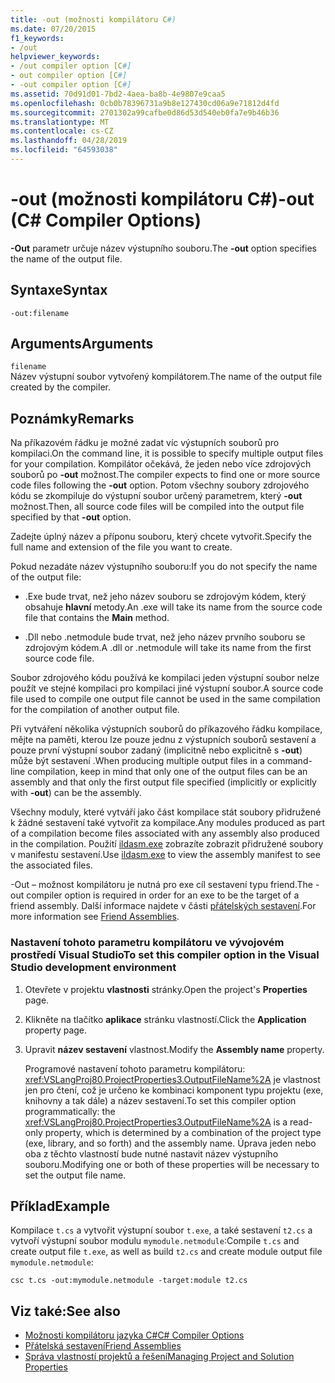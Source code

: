 ```yaml
---
title: -out (možnosti kompilátoru C#)
ms.date: 07/20/2015
f1_keywords:
- /out
helpviewer_keywords:
- /out compiler option [C#]
- out compiler option [C#]
- -out compiler option [C#]
ms.assetid: 70d91d01-7bd2-4aea-ba8b-4e9807e9caa5
ms.openlocfilehash: 0cb0b78396731a9b8e127430cd06a9e71812d4fd
ms.sourcegitcommit: 2701302a99cafbe0d86d53d540eb0fa7e9b46b36
ms.translationtype: MT
ms.contentlocale: cs-CZ
ms.lasthandoff: 04/28/2019
ms.locfileid: "64593038"
---
```

# <a name="-out-c-compiler-options"></a><span data-ttu-id="f91b3-102">-out (možnosti kompilátoru C#)</span><span class="sxs-lookup"><span data-stu-id="f91b3-102">-out (C# Compiler Options)</span></span>
<span data-ttu-id="f91b3-103">**-Out** parametr určuje název výstupního souboru.</span><span class="sxs-lookup"><span data-stu-id="f91b3-103">The **-out** option specifies the name of the output file.</span></span>  
  
## <a name="syntax"></a><span data-ttu-id="f91b3-104">Syntaxe</span><span class="sxs-lookup"><span data-stu-id="f91b3-104">Syntax</span></span>  
  
```console  
-out:filename  
```  
  
## <a name="arguments"></a><span data-ttu-id="f91b3-105">Arguments</span><span class="sxs-lookup"><span data-stu-id="f91b3-105">Arguments</span></span>  
 `filename`  
 <span data-ttu-id="f91b3-106">Název výstupní soubor vytvořený kompilátorem.</span><span class="sxs-lookup"><span data-stu-id="f91b3-106">The name of the output file created by the compiler.</span></span>  
  
## <a name="remarks"></a><span data-ttu-id="f91b3-107">Poznámky</span><span class="sxs-lookup"><span data-stu-id="f91b3-107">Remarks</span></span>  
 <span data-ttu-id="f91b3-108">Na příkazovém řádku je možné zadat víc výstupních souborů pro kompilaci.</span><span class="sxs-lookup"><span data-stu-id="f91b3-108">On the command line, it is possible to specify multiple output files for your compilation.</span></span> <span data-ttu-id="f91b3-109">Kompilátor očekává, že jeden nebo více zdrojových souborů po **-out** možnost.</span><span class="sxs-lookup"><span data-stu-id="f91b3-109">The compiler expects to find one or more source code files following the **-out** option.</span></span> <span data-ttu-id="f91b3-110">Potom všechny soubory zdrojového kódu se zkompiluje do výstupní soubor určený parametrem, který **-out** možnost.</span><span class="sxs-lookup"><span data-stu-id="f91b3-110">Then, all source code files will be compiled into the output file specified by that **-out** option.</span></span>  
  
 <span data-ttu-id="f91b3-111">Zadejte úplný název a příponu souboru, který chcete vytvořit.</span><span class="sxs-lookup"><span data-stu-id="f91b3-111">Specify the full name and extension of the file you want to create.</span></span>  
  
 <span data-ttu-id="f91b3-112">Pokud nezadáte název výstupního souboru:</span><span class="sxs-lookup"><span data-stu-id="f91b3-112">If you do not specify the name of the output file:</span></span>  
  
- <span data-ttu-id="f91b3-113">.Exe bude trvat, než jeho název souboru se zdrojovým kódem, který obsahuje **hlavní** metody.</span><span class="sxs-lookup"><span data-stu-id="f91b3-113">An .exe will take its name from the source code file that contains the **Main** method.</span></span>  
  
- <span data-ttu-id="f91b3-114">.Dll nebo .netmodule bude trvat, než jeho název prvního souboru se zdrojovým kódem.</span><span class="sxs-lookup"><span data-stu-id="f91b3-114">A .dll or .netmodule will take its name from the first source code file.</span></span>  
  
 <span data-ttu-id="f91b3-115">Soubor zdrojového kódu používá ke kompilaci jeden výstupní soubor nelze použít ve stejné kompilaci pro kompilaci jiné výstupní soubor.</span><span class="sxs-lookup"><span data-stu-id="f91b3-115">A source code file used to compile one output file cannot be used in the same compilation for the compilation of another output file.</span></span>  
  
 <span data-ttu-id="f91b3-116">Při vytváření několika výstupních souborů do příkazového řádku kompilace, mějte na paměti, kterou lze pouze jednu z výstupních souborů sestavení a pouze první výstupní soubor zadaný (implicitně nebo explicitně s **-out**) může být sestavení .</span><span class="sxs-lookup"><span data-stu-id="f91b3-116">When producing multiple output files in a command-line compilation, keep in mind that only one of the output files can be an assembly and that only the first output file specified (implicitly or explicitly with **-out**) can be the assembly.</span></span>  
  
 <span data-ttu-id="f91b3-117">Všechny moduly, které vytváří jako část kompilace stát soubory přidružené k žádné sestavení také vytvořit za kompilace.</span><span class="sxs-lookup"><span data-stu-id="f91b3-117">Any modules produced as part of a compilation become files associated with any assembly also produced in the compilation.</span></span> <span data-ttu-id="f91b3-118">Použití [ildasm.exe](../../../framework/tools/ildasm-exe-il-disassembler.md) zobrazíte zobrazit přidružené soubory v manifestu sestavení.</span><span class="sxs-lookup"><span data-stu-id="f91b3-118">Use [ildasm.exe](../../../framework/tools/ildasm-exe-il-disassembler.md) to view the assembly manifest to see the associated files.</span></span>  
  
 <span data-ttu-id="f91b3-119">-Out – možnost kompilátoru je nutná pro exe cíl sestavení typu friend.</span><span class="sxs-lookup"><span data-stu-id="f91b3-119">The -out compiler option is required in order for an exe to be the target of a friend assembly.</span></span> <span data-ttu-id="f91b3-120">Další informace najdete v části [přátelských sestavení](../../../standard/assembly/friend-assemblies.md).</span><span class="sxs-lookup"><span data-stu-id="f91b3-120">For more information see [Friend Assemblies](../../../standard/assembly/friend-assemblies.md).</span></span>  
  
### <a name="to-set-this-compiler-option-in-the-visual-studio-development-environment"></a><span data-ttu-id="f91b3-121">Nastavení tohoto parametru kompilátoru ve vývojovém prostředí Visual Studio</span><span class="sxs-lookup"><span data-stu-id="f91b3-121">To set this compiler option in the Visual Studio development environment</span></span>  
  
1. <span data-ttu-id="f91b3-122">Otevřete v projektu **vlastnosti** stránky.</span><span class="sxs-lookup"><span data-stu-id="f91b3-122">Open the project's **Properties** page.</span></span>  
  
2. <span data-ttu-id="f91b3-123">Klikněte na tlačítko **aplikace** stránku vlastností.</span><span class="sxs-lookup"><span data-stu-id="f91b3-123">Click the **Application** property page.</span></span>  
  
3. <span data-ttu-id="f91b3-124">Upravit **název sestavení** vlastnost.</span><span class="sxs-lookup"><span data-stu-id="f91b3-124">Modify the **Assembly name** property.</span></span>  
  
     <span data-ttu-id="f91b3-125">Programové nastavení tohoto parametru kompilátoru: <xref:VSLangProj80.ProjectProperties3.OutputFileName%2A> je vlastnost jen pro čtení, což je určeno ke kombinaci komponent typu projektu (exe, knihovny a tak dále) a název sestavení.</span><span class="sxs-lookup"><span data-stu-id="f91b3-125">To set this compiler option programmatically: the <xref:VSLangProj80.ProjectProperties3.OutputFileName%2A> is a read-only property, which is determined by a combination of the project type (exe, library, and so forth) and the assembly name.</span></span> <span data-ttu-id="f91b3-126">Úprava jeden nebo oba z těchto vlastností bude nutné nastavit název výstupního souboru.</span><span class="sxs-lookup"><span data-stu-id="f91b3-126">Modifying one or both of these properties will be necessary to set the output file name.</span></span>  
  
## <a name="example"></a><span data-ttu-id="f91b3-127">Příklad</span><span class="sxs-lookup"><span data-stu-id="f91b3-127">Example</span></span>  
 <span data-ttu-id="f91b3-128">Kompilace `t.cs` a vytvořit výstupní soubor `t.exe`, a také sestavení `t2.cs` a vytvoří výstupní soubor modulu `mymodule.netmodule`:</span><span class="sxs-lookup"><span data-stu-id="f91b3-128">Compile `t.cs` and create output file `t.exe`, as well as build `t2.cs` and create module output file `mymodule.netmodule`:</span></span>  
  
```console  
csc t.cs -out:mymodule.netmodule -target:module t2.cs  
```  
  
## <a name="see-also"></a><span data-ttu-id="f91b3-129">Viz také:</span><span class="sxs-lookup"><span data-stu-id="f91b3-129">See also</span></span>

- [<span data-ttu-id="f91b3-130">Možnosti kompilátoru jazyka C#</span><span class="sxs-lookup"><span data-stu-id="f91b3-130">C# Compiler Options</span></span>](../../../csharp/language-reference/compiler-options/index.md)
- [<span data-ttu-id="f91b3-131">Přátelská sestavení</span><span class="sxs-lookup"><span data-stu-id="f91b3-131">Friend Assemblies</span></span>](../../../standard/assembly/friend-assemblies.md)
- [<span data-ttu-id="f91b3-132">Správa vlastností projektů a řešení</span><span class="sxs-lookup"><span data-stu-id="f91b3-132">Managing Project and Solution Properties</span></span>](/visualstudio/ide/managing-project-and-solution-properties)
